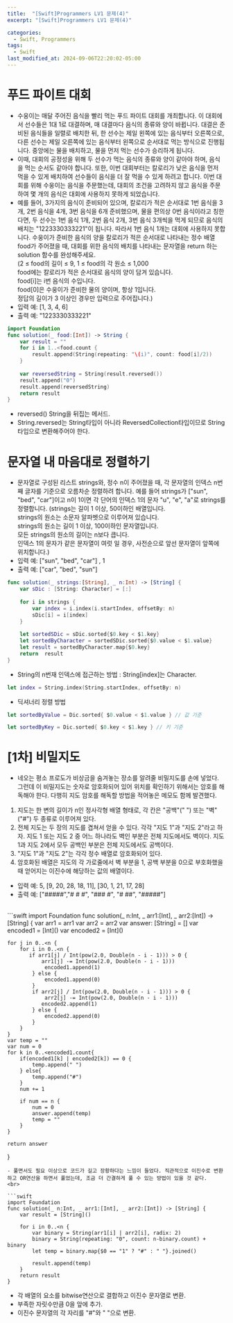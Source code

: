 ```yaml
---
title:  "[Swift]Programmers LV1 문제(4)"
excerpt: "[Swift]Programmers LV1 문제(4)"

categories:
  - Swift, Programmers
tags:
  - Swift
last_modified_at: 2024-09-06T22:20:02-05:00
---
```


# 푸드 파이트 대회
- 수웅이는 매달 주어진 음식을 빨리 먹는 푸드 파이트 대회를 개최합니다. 이 대회에서 선수들은 1대 1로 대결하며, 매 대결마다 음식의 종류와 양이 바뀝니다. 대결은 준비된 음식들을 일렬로 배치한 뒤, 한 선수는 제일 왼쪽에 있는 음식부터 오른쪽으로, 다른 선수는 제일 오른쪽에 있는 음식부터 왼쪽으로 순서대로 먹는 방식으로 진행됩니다. 중앙에는 물을 배치하고, 물을 먼저 먹는 선수가 승리하게 됩니다.
- 이때, 대회의 공정성을 위해 두 선수가 먹는 음식의 종류와 양이 같아야 하며, 음식을 먹는 순서도 같아야 합니다. 또한, 이번 대회부터는 칼로리가 낮은 음식을 먼저 먹을 수 있게 배치하여 선수들이 음식을 더 잘 먹을 수 있게 하려고 합니다. 이번 대회를 위해 수웅이는 음식을 주문했는데, 대회의 조건을 고려하지 않고 음식을 주문하여 몇 개의 음식은 대회에 사용하지 못하게 되었습니다.
- 예를 들어, 3가지의 음식이 준비되어 있으며, 칼로리가 적은 순서대로 1번 음식을 3개, 2번 음식을 4개, 3번 음식을 6개 준비했으며, 물을 편의상 0번 음식이라고 칭한다면, 두 선수는 1번 음식 1개, 2번 음식 2개, 3번 음식 3개씩을 먹게 되므로 음식의 배치는 "1223330333221"이 됩니다. 따라서 1번 음식 1개는 대회에 사용하지 못합니다.
수웅이가 준비한 음식의 양을 칼로리가 적은 순서대로 나타내는 정수 배열 food가 주어졌을 때, 대회를 위한 음식의 배치를 나타내는 문자열을 return 하는 solution 함수를 완성해주세요.<br>
(2 ≤ food의 길이 ≤ 9, 1 ≤ food의 각 원소 ≤ 1,000<br>
 food에는 칼로리가 적은 순서대로 음식의 양이 담겨 있습니다.<br>
  food[i]는 i번 음식의 수입니다.<br> food[0]은 수웅이가 준비한 물의 양이며, 항상 1입니다. <br>
  정답의 길이가 3 이상인 경우만 입력으로 주어집니다.) 
- 입력 예: [1, 3, 4, 6]
- 출력 예: "1223330333221"<br>

```swift
import Foundation
func solution(_ food:[Int]) -> String {
    var result = ""
    for i in 1..<food.count {
        result.append(String(repeating: "\(i)", count: food[i]/2))
    }
    
    var reversedString = String(result.reversed())
    result.append("0")
    result.append(reversedString)
    return result
}
```
- reversed() String을 뒤집는 메서드.
- String.reversed는 String타입이 아니라 ReversedCollection<String>타입이므로 String타입으로 변환해주어야 한다.

# 문자열 내 마음대로 정렬하기
- 문자열로 구성된 리스트 strings와, 정수 n이 주어졌을 때, 각 문자열의 인덱스 n번째 글자를 기준으로 오름차순 정렬하려 합니다. 예를 들어 strings가 ["sun", "bed", "car"]이고 n이 1이면 각 단어의 인덱스 1의 문자 "u", "e", "a"로 strings를 정렬합니다.
(strings는 길이 1 이상, 50이하인 배열입니다.<br>
strings의 원소는 소문자 알파벳으로 이루어져 있습니다.<br>
strings의 원소는 길이 1 이상, 100이하인 문자열입니다.<br>
모든 strings의 원소의 길이는 n보다 큽니다.<br>
인덱스 1의 문자가 같은 문자열이 여럿 일 경우, 사전순으로 앞선 문자열이 앞쪽에 위치합니다.)<br>
- 입력 예: ["sun", "bed", "car"] , 1
- 출력 예: ["car", "bed", "sun"]


```swift
func solution(_ strings:[String], _ n:Int) -> [String] {
    var sDic : [String: Character] = [:]
    
    for i in strings {
        var index = i.index(i.startIndex, offsetBy: n)
        sDic[i] = i[index]
    }
    
    let sortedSDic = sDic.sorted{$0.key < $1.key}
    let sortedByCharacter = sortedSDic.sorted{$0.value < $1.value}
    let result = sortedByCharacter.map{$0.key}
    return  result
}
```
- String의 n번재 인덱스에 접근하는 방법 : String[index]는 Character.
```swift
let index = String.index(String.startIndex, offsetBy: n)
```
- 딕셔너리 정렬 방법
```swift
let sortedByValue = Dic.sorted{ $0.value < $1.value } // 값 기준

let sortedByKey = Dic.sorted{ $0.key < $1.key } // 키 기준
```


# [1차] 비밀지도
- 네오는 평소 프로도가 비상금을 숨겨놓는 장소를 알려줄 비밀지도를 손에 넣었다. 그런데 이 비밀지도는 숫자로 암호화되어 있어 위치를 확인하기 위해서는 암호를 해독해야 한다. 다행히 지도 암호를 해독할 방법을 적어놓은 메모도 함께 발견했다.
1. 지도는 한 변의 길이가 n인 정사각형 배열 형태로, 각 칸은 "공백"(" ") 또는 "벽"("#") 두 종류로 이루어져 있다.
2. 전체 지도는 두 장의 지도를 겹쳐서 얻을 수 있다. 각각 "지도 1"과 "지도 2"라고 하자. 지도 1 또는 지도 2 중 어느 하나라도 벽인 부분은 전체 지도에서도 벽이다. 지도 1과 지도 2에서 모두 공백인 부분은 전체 지도에서도 공백이다.
3. "지도 1"과 "지도 2"는 각각 정수 배열로 암호화되어 있다.
4. 암호화된 배열은 지도의 각 가로줄에서 벽 부분을 1, 공백 부분을 0으로 부호화했을 때 얻어지는 이진수에 해당하는 값의 배열이다.
- 입력 예: 5, [9, 20, 28, 18, 11], [30, 1, 21, 17, 28]
- 출력 예: ["#####","# # #", "### #", "# ##", "#####"]
<br>
```swift
import Foundation
func solution(_ n:Int, _ arr1:[Int], _ arr2:[Int]) -> [String] {
    var arr1 = arr1
    var arr2 = arr2
    var answer: [String] = []
    var encoded1 = [Int]()
    var encoded2 = [Int]()
    
    for j in 0..<n {
        for i in 0..<n {
           if arr1[j] / Int(pow(2.0, Double(n - i - 1))) > 0 {
               arr1[j] -= Int(pow(2.0, Double(n - i - 1)))
                encoded1.append(1)
            } else {
                encoded1.append(0)
            }
            if arr2[j] / Int(pow(2.0, Double(n - i - 1))) > 0 {
                arr2[j] -= Int(pow(2.0, Double(n - i - 1)))
               encoded2.append(1)
            } else {
                encoded2.append(0)
            }
        }
    }
    var temp = ""
    var num = 0
    for k in 0..<encoded1.count{
        if(encoded1[k] | encoded2[k]) == 0 {
            temp.append(" ")
        } else{
            temp.append("#")
        }
        num += 1
        
        if num == n {
            num = 0
            answer.append(temp)
            temp = ""
        }
    }

    return answer
}
```
- 풀면서도 필요 이상으로 코드가 길고 장황하다는 느낌이 들었다. 직관적으로 이진수로 변환하고 OR연산을 하면서 풀었는데, 조금 더 간결하게 풀 수 있는 방법이 있을 것 같다.
<br>

```swift
import Foundation
func solution(_ n:Int, _ arr1:[Int], _ arr2:[Int]) -> [String] {
    var result = [String]()
    
    for i in 0..<n {
        var binary = String(arr1[i] | arr2[i], radix: 2)
        binary = String(repeating: "0", count: n-binary.count) + binary
        let temp = binary.map{$0 == "1" ? "#" : " "}.joined()
        
        result.append(temp)
    }
    return result
}
```
- 각 배열의 요소를 bitwise연산으로 결합하고 이진수 문자열로 변환.
- 부족한 자릿수만큼 0을 앞에 추가.
- 이진수 문자열의 각 자리를 "#"와 " "으로 변환.


